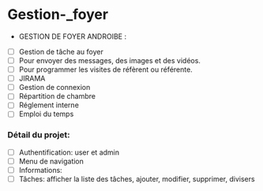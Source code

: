 # Gestion-_foyer
- GESTION DE FOYER ANDROIBE :
- [ ] Gestion de tâche au foyer
- [ ] Pour envoyer des messages, des images et des vidéos.
- [ ] Pour programmer les visites de réfèrent ou référente.
- [ ] JIRAMA
- [ ] Gestion de connexion 
- [ ] Répartition de chambre
- [ ] Réglement interne
- [ ] Emploi du temps

### Détail du projet:
- [ ] Authentification: user et admin
- [ ] Menu de navigation
- [ ] Informations: 
- [ ] Tâches: afficher la liste des tâches, ajouter, modifier, supprimer, divisers
